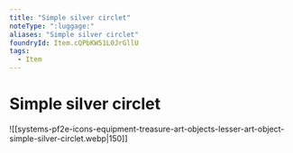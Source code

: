 ```yaml
---
title: "Simple silver circlet"
noteType: ":luggage:"
aliases: "Simple silver circlet"
foundryId: Item.cQPbKW51L0JrGllU
tags:
  - Item
---
```


# Simple silver circlet
![[systems-pf2e-icons-equipment-treasure-art-objects-lesser-art-object-simple-silver-circlet.webp|150]]
